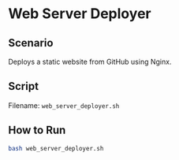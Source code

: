 # Web Server Deployer

## Scenario
Deploys a static website from GitHub using Nginx.

## Script
Filename: `web_server_deployer.sh`

## How to Run
```bash
bash web_server_deployer.sh
```